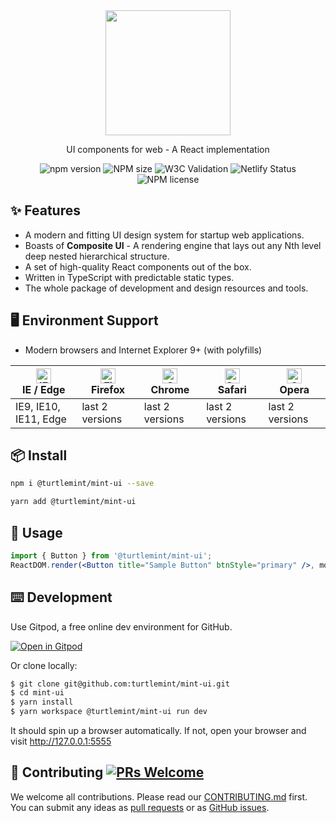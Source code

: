<div align="center">
  <a href="http://mint-ui.netlify.com">
    <img width="200" src="public/mintui-logo.svg">
  </a>
</div>

<div align="center">

UI components for web - A React implementation

![npm version](https://img.shields.io/npm/v/@turtlemint/mint-ui)
![NPM size](https://badgen.net/bundlephobia/minzip/@turtlemint/mint-ui)
![W3C Validation](https://img.shields.io/w3c-validation/html?targetUrl=https%3A%2F%2Fmint-ui.netlify.com)
![Netlify Status](https://img.shields.io/netlify/f808dfbe-b589-4cca-8149-3a169f9f44bb)
![NPM license](https://img.shields.io/npm/l/@turtlemint/mint-ui)
</div>

## ✨ Features 

- A modern and fitting UI design system for startup web applications.
- Boasts of **Composite UI** - A rendering engine that lays out any Nth level deep nested hierarchical structure.
- A set of high-quality React components out of the box.
- Written in TypeScript with predictable static types. 
- The whole package of development and design resources and tools.

## 🖥 Environment Support

- Modern browsers and Internet Explorer 9+ (with polyfills)

| [<img src="https://raw.githubusercontent.com/alrra/browser-logos/master/src/edge/edge_48x48.png" alt="IE / Edge" width="24px" height="24px" />](http://godban.github.io/browsers-support-badges/)</br>IE / Edge | [<img src="https://raw.githubusercontent.com/alrra/browser-logos/master/src/firefox/firefox_48x48.png" alt="Firefox" width="24px" height="24px" />](http://godban.github.io/browsers-support-badges/)</br>Firefox | [<img src="https://raw.githubusercontent.com/alrra/browser-logos/master/src/chrome/chrome_48x48.png" alt="Chrome" width="24px" height="24px" />](http://godban.github.io/browsers-support-badges/)</br>Chrome | [<img src="https://raw.githubusercontent.com/alrra/browser-logos/master/src/safari/safari_48x48.png" alt="Safari" width="24px" height="24px" />](http://godban.github.io/browsers-support-badges/)</br>Safari | [<img src="https://raw.githubusercontent.com/alrra/browser-logos/master/src/opera/opera_48x48.png" alt="Opera" width="24px" height="24px" />](http://godban.github.io/browsers-support-badges/)</br>Opera |
| --- | --- | --- | --- | --- |
| IE9, IE10, IE11, Edge | last 2 versions | last 2 versions | last 2 versions | last 2 versions |


## 📦 Install

```bash
npm i @turtlemint/mint-ui --save
```

```bash
yarn add @turtlemint/mint-ui
```

## 🔨 Usage

```jsx
import { Button } from '@turtlemint/mint-ui';
ReactDOM.render(<Button title="Sample Button" btnStyle="primary" />, mountNode);
```

## ⌨️ Development

Use Gitpod, a free online dev environment for GitHub.

[![Open in Gitpod](https://gitpod.io/button/open-in-gitpod.svg)](https://gitpod.io/#https://github.com/turtlemint/mint-ui/)

Or clone locally:

```bash
$ git clone git@github.com:turtlemint/mint-ui.git
$ cd mint-ui
$ yarn install
$ yarn workspace @turtlemint/mint-ui run dev
```

It should spin up a browser automatically. If not, open your browser and visit http://127.0.0.1:5555

## 🤝 Contributing [![PRs Welcome](https://img.shields.io/badge/PRs-welcome-brightgreen.svg?style=flat-square)](http://makeapullrequest.com)

We welcome all contributions. Please read our [CONTRIBUTING.md](https://github.com/turtlemint/mint-ui/blob/master/CONTRIBUTING.md) first. You can submit any ideas as [pull requests](https://github.com/turtlemint/mint-ui/pulls) or as [GitHub issues](https://github.com/turtlemint/mint-ui/issues).


